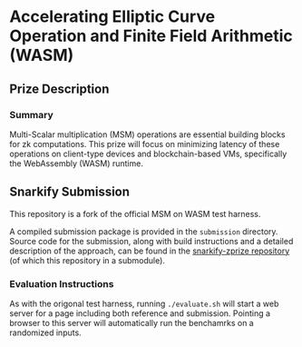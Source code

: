 # Accelerating Elliptic Curve Operation and Finite Field Arithmetic (WASM)

## Prize Description

### Summary

Multi-Scalar multiplication (MSM) operations are essential building blocks for zk computations.
This prize will focus on minimizing latency of these operations on client-type devices and
blockchain-based VMs, specifically the WebAssembly (WASM) runtime.

## Snarkify Submission

This repository is a fork of the official MSM on WASM test harness.

A compiled submission package is provided in the `submission` directory.
Source code for the submission, along with build instructions and a detailed description of the
approach, can be found in the [snarkify-zprize repository](https://github.com/nategraf/snarkify-zprize)
(of which this repository in a submodule).

### Evaluation Instructions

As with the origonal test harness, running `./evaluate.sh` will start a web server for a page
including both reference and submission. Pointing a browser to this server will automatically run
the benchamrks on a randomized inputs.
